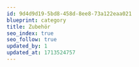 ```yaml
---
id: 9d4d9d19-5bd8-458d-8ee8-73a122eaa021
blueprint: category
title: Zubehör
seo_index: true
seo_follow: true
updated_by: 1
updated_at: 1713524757
---
```

